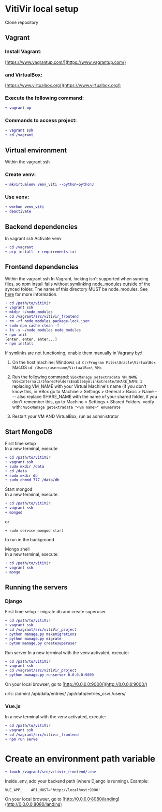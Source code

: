 # VitiVir local setup

Clone repository

## Vagrant
### Install Vagrant:
[https://www.vagrantup.com/](https://www.vagrantup.com/)

### and VirtualBox:
[https://www.virtualbox.org/](https://www.virtualbox.org/)

### Execute the following command:
```diff
+ vagrant up
```

### Commands to access project:
```diff
+ vagrant ssh
+ cd /vagrant
```

## Virtual environment
Within the vagrant ssh

### Create venv:
```diff
+ mkvirtualenv venv_viti --python=python3
```

### Use venv:
```diff
+ workon venv_viti
+ deactivate
```

## Backend dependencies
In vagrant ssh
Activate venv
```diff
+ cd /vagrant
+ pip install -r requirements.txt
```

## Frontend dependencies
Within the vagrant ssh
In Vagrant, locking isn't supported when syncing files, so npm install fails without symlinking node_modules outside of the synced folder. The name of this directory MUST be node_modules. See [here]( http://perrymitchell.net/article/npm-symlinks-through-vagrant-windows/) for more information. 
```diff
+ cd /path/to/vitiVir
+ vagrant ssh
+ mkdir ~/node_modules
+ cd /vagrant/src/vitivir_frontend
+ rm -rf node_modules package-lock.json
+ sudo npm cache clean -f
+ ln -s ~/node_modules node_modules
+ npm init
[enter, enter, enter...]
+ npm install
```
If symlinks are not functioning, enable them manually in Vagrany by:\
1. On the host machine: 
Windows ```cd C:\Program Files\Oracle\VirtualBox```
MacOS ```cd /Users/username/VirtualBox\ VMs```

2. Run the following command:
```VBoxManage setextradata VM_NAME VBoxInternal2/SharedFoldersEnableSymlinksCreate/SHARE_NAME 1```
replacing VM_NAME with your Virtual Machine's name (if you don't know this, in VBox go to Machine > Settings > General > Basic > Name --- also replace SHARE_NAME with the name of your shared folder, if you don't remember this, go to Machine > Settings > Shared Folders. 
verify with: 
```VBoxManage getextradata "<vm name>" enumerate```

3. Restart your VM AND VirtualBox, run as administrator


## Start MongoDB
First time setup\
In a new terminal, execute:
```diff
+ cd /path/to/vitiVir
+ vagrant ssh
+ sudo mkdir /data
+ cd /data
+ sudo mkdir db
+ sudo chmod 777 /data/db
```

Start mongod\
In a new terminal, execute:
```diff
+ cd /path/to/vitiVir
+ vagrant ssh
+ mongod
```
or 
```
+ sudo service mongod start
```
to run in the background

Mongo shell\
In a new terminal, execute:
```diff
+ cd /path/to/vitiVir
+ vagrant ssh
+ mongo
```

## Running the servers
### Django
First time setup - migrate db and create superuser
```diff
+ cd /path/to/vitiVir
+ vagrant ssh
+ cd /vagrant/src/vitiVir_project
+ python manage.py makemigrations
+ python manage.py migrate
+ pyton manage.py createsuperuser
```

Run server
In a new terminal with the venv activated, execute:
```diff
+ cd /path/to/vitiVir
+ vagrant ssh
+ cd /vagrant/src/vitiVir_project
+ python manage.py runserver 0.0.0.0:9000
```
On your local browser, go to [http://0.0.0.0:9000/](http://0.0.0.0:9000/)

urls:
/admin/
/api/data/entries/
/api/data/entries_csv/
/users/

### Vue.js
In a new terminal with the venv activated, execute:
```diff
+ cd /path/to/vitiVir
+ vagrant ssh
+ cd /vagrant/src/vitivir_frontend
+ npm run serve
```
# Create an environment path variable
```diff
+ touch /vagrant/src/vitivir_frontend/.env
```
Inside .env, add your backend path (where Django is running). Example:
```
VUE_APP_    API_HOST='http://localhost:9000'
```


On your local browser, go to  [http://0.0.0.0:8080/landing](http://0.0.0.0:8080/landing)

